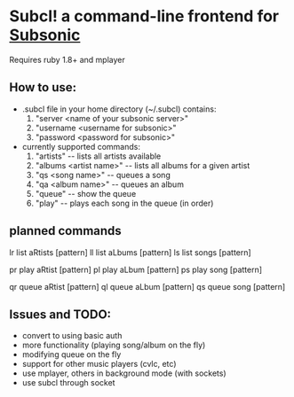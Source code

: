 Subcl! a command-line frontend for [Subsonic][sub]
==================================================

[sub]: http://subsonic.org

Requires ruby 1.8+ and mplayer

How to use:
-----------
 - .subcl file in your home directory (~/.subcl) contains:
   1. "server &lt;name of your subsonic server>"
   2. "username &lt;username for subsonic>"
   3. "password &lt;password for subsonic>"
 - currently supported commands:
   1. "artists" -- lists all artists available
   2. "albums &lt;artist name>" -- lists all albums for a given artist
   3. "qs &lt;song name>" -- queues a song
   4. "qa &lt;album name>" -- queues an album
   5. "queue" -- show the queue
   6. "play" -- plays each song in the queue (in order)

planned commands
----------------
lr list aRtists [pattern]
ll list aLbums [pattern]
ls list songs [pattern]

pr play aRtist [pattern]
pl play aLbum [pattern]
ps play song [pattern]

qr queue aRtist [pattern]
ql queue aLbum [pattern]
qs queue song [pattern]




Issues and TODO:
----------------
 - convert to using basic auth
 - more functionality (playing song/album on the fly)
 - modifying queue on the fly
 - support for other music players (cvlc, etc)
 - use mplayer, others in background mode (with sockets)
 - use subcl through socket
